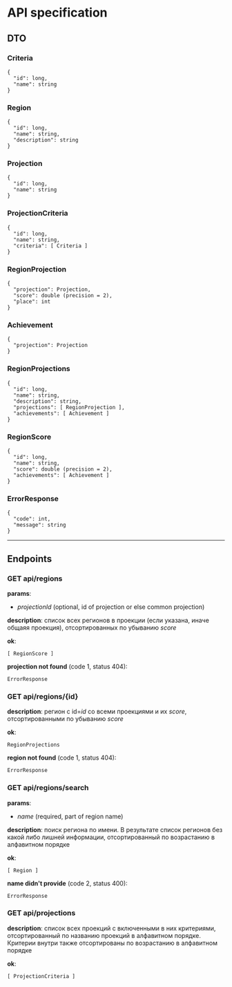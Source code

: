 # API specification

## DTO
### Criteria
```
{
  "id": long,
  "name": string
}
```
### Region
```
{
  "id": long,
  "name": string,
  "description": string
}
```
### Projection
```
{
  "id": long,
  "name": string
} 
```
### ProjectionCriteria
```
{
  "id": long,
  "name": string,
  "criteria": [ Criteria ]
}
```
### RegionProjection
```
{
  "projection": Projection,
  "score": double (precision = 2),
  "place": int
}
```
### Achievement
```
{
  "projection": Projection
}
```
### RegionProjections
```
{
  "id": long,
  "name": string,
  "description": string,
  "projections": [ RegionProjection ],
  "achievements": [ Achievement ]
}
```
### RegionScore
```
{
  "id": long,
  "name": string,
  "score": double (precision = 2),
  "achievements": [ Achievement ]
}
```
### ErrorResponse
```
{
  "code": int,
  "message": string
}
```
---
## Endpoints
### GET api/regions 

**params**: 
* *projectionId* (optional, id of projection or else common projection)

**description**: список всех регионов в проекции (если указана, иначе общаяя проекция), отсортированных по убыванию *score*

**ok**:
```
[ RegionScore ]
```

**projection not found** (code 1, status 404):
```
ErrorResponse
```

### GET api/regions/{id}

**description**: регион с id=*id* со всеми проекциями и их *score*, отсортированными по убыванию *score* 

**ok**:
```
RegionProjections
```

**region not found** (code 1, status 404):
```
ErrorResponse
```

### GET api/regions/search

**params**: 
* *name* (required, part of region name)

**description**: поиск региона по имени. В результате список регионов без какой либо лишней информации, отсортированный по возрастанию в алфавитном порядке

**ok**:
```
[ Region ]
```

**name didn't provide** (code 2, status 400):
```
ErrorResponse
```

### GET api/projections

**description**: список всех проекций с включенными в них критериями, отсортированный по названию проекций в алфавитном порядке. Критерии внутри также отсортированы по возрастанию в алфавитном порядке

**ok**:
```
[ ProjectionCriteria ]
```
